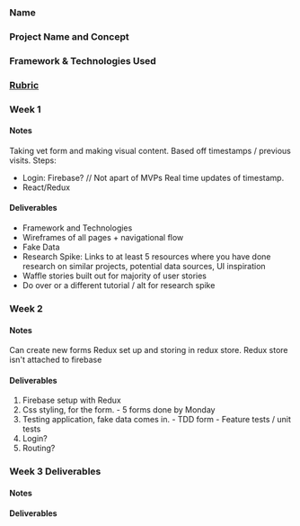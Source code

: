 ### Name

### Project Name and Concept

### Framework & Technologies Used

### [Rubric](http://frontend.turing.io/projects/self-directed-project.html)

### Week 1

#### Notes
  Taking vet form and making visual content.
  Based off timestamps / previous visits.
    Steps:
  - Login: Firebase? // Not apart of MVPs
    Real time updates of timestamp.
  - React/Redux

#### Deliverables

  - Framework and Technologies
  - Wireframes of all pages + navigational flow
  - Fake Data
  - Research Spike: Links to at least 5 resources where you have done research on similar projects, potential data sources, UI inspiration
  - Waffle stories built out for majority of user stories
  - Do over or a different tutorial / alt for research spike

### Week 2

#### Notes
  Can create new forms
  Redux set up and storing in redux store.
  Redux store isn't attached to firebase

#### Deliverables
  1. Firebase setup with Redux
  2. Css styling, for the form.
    - 5 forms done by Monday
  3. Testing application, fake data comes in.
    - TDD form
    - Feature tests / unit tests
  4. Login?
  5. Routing?

### Week 3 Deliverables

#### Notes

#### Deliverables
